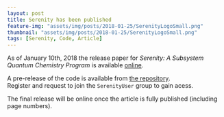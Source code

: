 ```yaml
---
layout: post
title: Serenity has been published
feature-img: "assets/img/posts/2018-01-25/SerenityLogoSmall.png"
thumbnail: "assets/img/posts/2018-01-25/SerenityLogoSmall.png"
tags: [Serenity, Code, Article]
---
```

As of January 10th, 2018 the release paper for *Serenity: A Subsystem Quantum Chemistry Program*
is available [online](https://dx.doi.org/10.1002/jcc.25162).  
  
A pre-release of the code is available from [the repository](https://thclab.uni-muenster.de).  
Register and request to join the `SerenityUser` group to gain acess.  
  
The final release will be online once the article is fully published (including page numbers).

